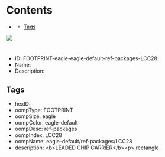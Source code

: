 



Contents
========

* [](#)
	* [Tags](#tags)
  
![][im]
# 

- ID: FOOTPRINT-eagle-eagle-default-ref-packages-LCC28
- Name: 
- Description: 

## Tags

- hexID: 
- oompType: FOOTPRINT
- oompSize: eagle
- oompColor: eagle-default
- oompDesc: ref-packages
- oompIndex: LCC28
- oompName: eagle-default/ref-packages/LCC28
- description: &lt;b&gt;LEADED CHIP CARRIER&lt;/b&gt;&lt;p&gt;&#xD;
rectangle



[im]: image.png
